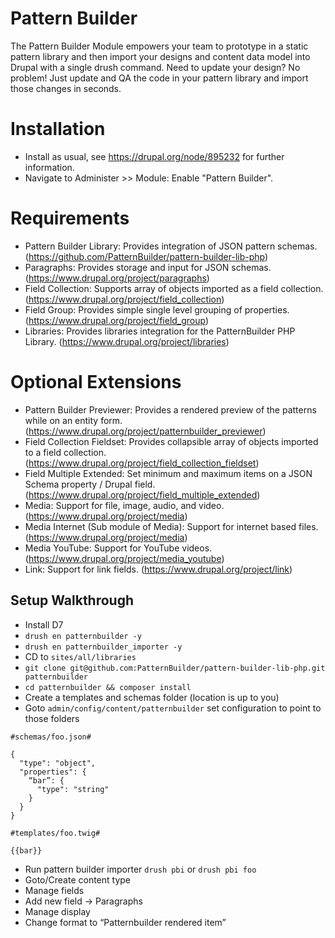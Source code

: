 # Pattern Builder

The Pattern Builder Module empowers your team to prototype in a static pattern
library and then import your designs and content data model into Drupal with a
single drush command. Need to update your design? No problem! Just update and
QA the code in your pattern library and import those changes in seconds.

# Installation

* Install as usual, see https://drupal.org/node/895232 for further information.
* Navigate to Administer >> Module: Enable "Pattern Builder".

# Requirements

* Pattern Builder Library: Provides integration of JSON pattern schemas.
  (https://github.com/PatternBuilder/pattern-builder-lib-php)
* Paragraphs: Provides storage and input for JSON schemas.
  (https://www.drupal.org/project/paragraphs)
* Field Collection: Supports array of objects imported as a field collection.
  (https://www.drupal.org/project/field_collection)
* Field Group: Provides simple single level grouping of properties.
  (https://www.drupal.org/project/field_group)
* Libraries: Provides libraries integration for the PatternBuilder PHP Library.
  (https://www.drupal.org/project/libraries)

# Optional Extensions

* Pattern Builder Previewer: Provides a rendered preview of the patterns while
  on an entity form. (https://www.drupal.org/project/patternbuilder_previewer)
* Field Collection Fieldset: Provides collapsible array of objects imported to
  a field collection. (https://www.drupal.org/project/field_collection_fieldset)
* Field Multiple Extended: Set minimum and maximum items on a JSON Schema
  property / Drupal field.
  (https://www.drupal.org/project/field_multiple_extended)
* Media: Support for file, image, audio, and video.
  (https://www.drupal.org/project/media)
* Media Internet (Sub module of Media): Support for internet based files.
  (https://www.drupal.org/project/media)
* Media YouTube: Support for YouTube videos.
  (https://www.drupal.org/project/media_youtube)
* Link: Support for link fields. (https://www.drupal.org/project/link)


## Setup Walkthrough

- Install D7
- `drush en patternbuilder -y`
- `drush en patternbuilder_importer -y`
- CD to `sites/all/libraries`
- `git clone git@github.com:PatternBuilder/pattern-builder-lib-php.git patternbuilder`
- `cd patternbuilder && composer install`
- Create a templates and schemas folder (location is up to you)
- Goto `admin/config/content/patternbuilder` set configuration to point to those folders

```
#schemas/foo.json#

{
  "type": "object",
  "properties": {
    “bar”: {
      "type": "string"
    }
  }
}
```
```
#templates/foo.twig#

{{bar}}
```

- Run pattern builder importer `drush pbi` or `drush pbi foo`
- Goto/Create content type
- Manage fields
- Add new field -> Paragraphs
- Manage display
- Change format to “Patternbuilder rendered item”
